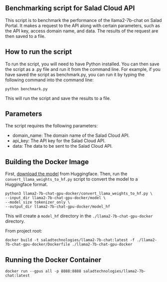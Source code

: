 ## Benchmarking script for Salad Cloud API
This script is to benchmark the performance of the llama2-7b-chat on Salad Portal. It makes a request to the API along with certain parameters, such as the API key, access domain name, and data. The results of the request are then saved to a file.

## How to run the script
To run the script, you will need to have Python installed. You can then save the script as a .py file and run it from the command line. For example, if you have saved the script as benchmark.py, you can run it by typing the following command into the command line:

```
python benchmark.py
```

This will run the script and save the results to a file.

## Parameters
The script requires the following parameters:

- domain_name: The domain name of the Salad Cloud API.
- api_key: The API key for the Salad Cloud API.
- data: The data to be sent to the Salad Cloud API.

## Building the Docker Image

First, [download the model](https://huggingface.co/meta-llama/Llama-2-7b-chat/tree/main) from Huggingface. Then, run the `convert_llama_weights_to_hf.py` script to convert the model to a Huggingface format. 

```shell
python3 llama2-7b-chat-gpu-docker/convert_llama_weights_to_hf.py \
--input_dir llama2-7b-chat-gpu-docker/model \
--model_size tokenizer_only \
--output_dir llama2-7b-chat-gpu-docker/model_hf
```

This will create a `model_hf` directory in the `./llama2-7b-chat-gpu-docker` directory.

From project root:
```shell
docker build -t saladtechnologies/llama2-7b-chat:latest -f ./llama2-7b-chat-gpu-docker/Dockerfile ./llama2-7b-chat-gpu-docker
```

## Running the Docker Container

```shell
docker run --gpus all -p 8888:8888 saladtechnologies/llama2-7b-chat:latest
```